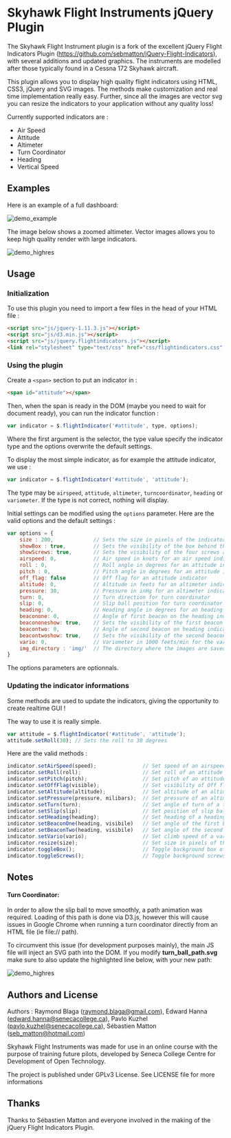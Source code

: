 Skyhawk Flight Instruments jQuery Plugin
===================

The Skyhawk Flight Instrument plugin is a fork of the excellent jQuery Flight Indicators Plugin (https://github.com/sebmatton/jQuery-Flight-Indicators), with several additions and updated graphics. The instruments are modelled after those typically found in a Cessna 172 Skyhawk aircraft.

This plugin allows you to display high quality flight indicators using HTML, CSS3, jQuery and SVG images. The methods make customization and real time implementation really easy. Further, since all the images are vector svg you can resize the indicators to your application without any quality loss!

Currently supported indicators are :

* Air Speed
* Attitude
* Altimeter
* Turn Coordinator
* Heading
* Vertical Speed

Examples
-------------------
Here is an example of a full dashboard:

![demo_example](https://raw.githubusercontent.com/uw-ray/Skyhawk-Flight-Instruments/master/docs/dashboard.png "Indicator examples")

The image below shows a zoomed altimeter. Vector images allows you to keep high quality render with large indicators.

![demo_highres](https://raw.githubusercontent.com/uw-ray/Skyhawk-Flight-Instruments/master/docs/zoom_example.png "High resolution indicator")

Usage
-------------------
### Initialization

To use this plugin you need to import a few files in the head of your HTML file :

```html
<script src="js/jquery-1.11.3.js"></script>
<script src="js/d3.min.js"></script>
<script src="js/jquery.flightindicators.js"></script>
<link rel="stylesheet" type="text/css" href="css/flightindicators.css" />
```

### Using the plugin
Create a `<span>` section to put an indicator in :

```html
<span id="attitude"></span>
```

Then, when the span is ready in the DOM (maybe you need to wait for document ready), you can run the indicator function :

```js
var indicator = $.flightIndicator('#attitude', type, options);
```
Where the first argument is the selector, the type value specify the indicator type and the options overwrite the default settings.

To display the most simple indicator, as for example the attitude indicator, we use :

```js
var indicator = $.flightIndicator('#attitude', 'attitude');
```

The type may be `airspeed`, `attitude`, `altimeter`, `turncoordinator`, `heading` or `variometer`. If the type is not correct, nothing will display.

Initial settings can be modified using the `options` parameter. Here are the valid options and the default settings :

```js
var options = {
	size : 200,				// Sets the size in pixels of the indicator (square)
	showBox : true,			// Sets the visibility of the box behind the instruments
	showScrews: true,		// Sets the visibility of the four screws around the instruments
	airspeed: 0,			// Air speed in knots for an air speed indicator
	roll : 0,				// Roll angle in degrees for an attitude indicator
	pitch : 0,				// Pitch angle in degrees for an attitude indicator
	off_flag: false			// Off flag for an attitude indicator
	altitude: 0,			// Altitude in feets for an altimeter indicator
	pressure: 30,			// Pressure in inHg for an altimeter indicator
	turn: 0,				// Turn direction for turn coordinator
	slip: 0,				// Slip ball position for turn coordinator (0 to 1; 0.5 is middle)
	heading: 0,				// Heading angle in degrees for an heading indicator
	beaconone: 0, 			// Angle of first beacon on the heading indicator
	beacononeshow: true,	// Sets the visibility of the first beacon on the heading indicator
	beacontwo: 0, 			// Angle of second beacon on heading indicator
	beacontwoshow: true,	// Sets the visibility of the second beacon on the heading indicator
	vario: 0,				// Variometer in 1000 feets/min for the variometer indicator
	img_directory : 'img/'	// The directory where the images are saved to
}
```

The options parameters are optionnals.

### Updating the indicator informations
Some methods are used to update the indicators, giving the opportunity to create realtime GUI !

The way to use it is really simple.

```js
var attitude = $.flightIndicator('#attitude', 'attitude');
attitude.setRoll(30); // Sets the roll to 30 degrees
```

Here are the valid methods :

```js
indicator.setAirSpeed(speed);				// Set speed of an airspeed indicator
indicator.setRoll(roll);					// Set roll of an attitude indicator
indicator.setPitch(pitch);					// Set pitch of an attitude indicator
indicator.setOffFlag(visible);				// Set visibility of Off flag of an attitude indicator
indicator.setAltitude(altitude);			// Set altitude of an altimeter indicator
indicator.setPressure(pressure, milibars);	// Set pressure of an altimeter indicator (inHg by default). If the second parameter is true, the units will be set to milibars.
indicator.setTurn(turn);					// Set angle of turn of a turn coordinator
indicator.setSlip(slip);					// Set position of slip ball of a turn coordinator. Range is between 0 and 1, 0.5 being the middle.
indicator.setHeading(heading);				// Set heading of a heading indicator
indicator.setBeaconOne(heading, visibile)	// Set angle of the first beacon of a heading indicator and its visibility
indicator.setBeaconTwo(heading, visibile)	// Set angle of the second beacon of a heading indicator and its visibility
indicator.setVario(vario);					// Set climb speed of a variometer indicator
indicator.resize(size);						// Set size in pixels of the indicator
indicator.toggleBox();						// Toggle background box of the indicator
indicator.toggleScrews();					// Toggle background screws of the indicator
```

Notes
-----------

#### Turn Coordinator:

In order to allow the slip ball to move smoothly, a path animation was required. Loading of this path is done via D3.js, however this will cause issues in Google Chrome when running a turn coordinator directly from an HTML file (ie file:// path). 

To circumvent this issue (for development purposes mainly), the main JS file will inject an SVG path into the DOM. If you modify **turn_ball_path.svg** make sure to also update the highlighted line below, with your new path:

![demo_highres](https://raw.githubusercontent.com/uw-ray/Skyhawk-Flight-Instruments/master/docs/move_path.png "move_path woes")

Authors and License
-----------
Authors : Raymond Blaga (raymond.blaga@gmail.com), Edward Hanna (edward.hanna@senecacollege.ca), Pavlo Kuzhel (pavlo.kuzhel@senecacollege.ca), Sébastien Matton (seb_matton@hotmail.com)

Skyhawk Flight Instruments was made for use in an online course with the purpose of training future pilots, developed by Seneca College Centre for Development of Open Technology.

The project is published under GPLv3 License. See LICENSE file for more informations

Thanks
---------
Thanks to Sébastien Matton and everyone involved in the making of the jQuery Flight Indicators Plugin.
